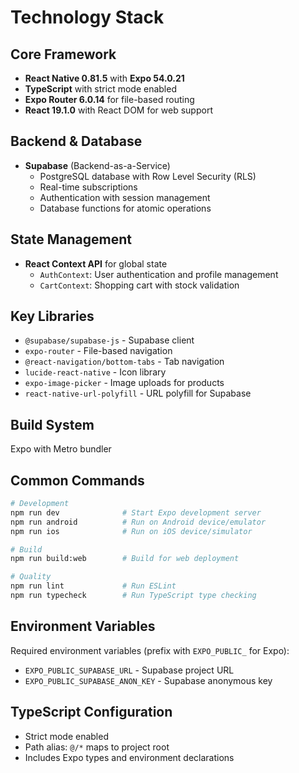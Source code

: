 # Technology Stack

## Core Framework

- **React Native 0.81.5** with **Expo 54.0.21**
- **TypeScript** with strict mode enabled
- **Expo Router 6.0.14** for file-based routing
- **React 19.1.0** with React DOM for web support

## Backend & Database

- **Supabase** (Backend-as-a-Service)
  - PostgreSQL database with Row Level Security (RLS)
  - Real-time subscriptions
  - Authentication with session management
  - Database functions for atomic operations

## State Management

- **React Context API** for global state
  - `AuthContext`: User authentication and profile management
  - `CartContext`: Shopping cart with stock validation

## Key Libraries

- `@supabase/supabase-js` - Supabase client
- `expo-router` - File-based navigation
- `@react-navigation/bottom-tabs` - Tab navigation
- `lucide-react-native` - Icon library
- `expo-image-picker` - Image uploads for products
- `react-native-url-polyfill` - URL polyfill for Supabase

## Build System

Expo with Metro bundler

## Common Commands

```bash
# Development
npm run dev              # Start Expo development server
npm run android          # Run on Android device/emulator
npm run ios              # Run on iOS device/simulator

# Build
npm run build:web        # Build for web deployment

# Quality
npm run lint             # Run ESLint
npm run typecheck        # Run TypeScript type checking
```

## Environment Variables

Required environment variables (prefix with `EXPO_PUBLIC_` for Expo):
- `EXPO_PUBLIC_SUPABASE_URL` - Supabase project URL
- `EXPO_PUBLIC_SUPABASE_ANON_KEY` - Supabase anonymous key

## TypeScript Configuration

- Strict mode enabled
- Path alias: `@/*` maps to project root
- Includes Expo types and environment declarations
